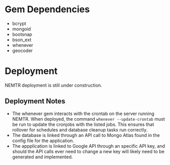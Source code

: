 # Gem Dependencies
* bcrypt
* mongoid
* bootsnap
* bson_ext
* whenever
* geocoder
 
# Deployment
NEMTR deployment is still under construction.

## Deployment Notes
* The whenever gem interacts with the crontab on the server running NEMTR.  When deployed, the command `whenever --update-crontab` must be run to update the cronjobs with the listed jobs.  This ensures that rollover for schedules and database cleanup tasks run correctly.
* The database is linked through an API call to Mongo Atlas found in the config file for the application.
* The appplication is linked to Google API through an specific API key, and should the API calls ever need to change a new key will likely need to be generated and implemented.
